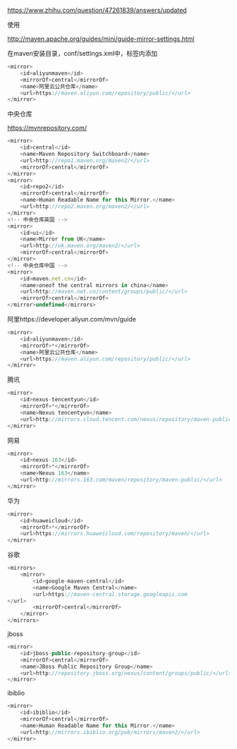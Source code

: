 https://www.zhihu.com/question/47261839/answers/updated



使用

http://maven.apache.org/guides/mini/guide-mirror-settings.html

在maven安装目录，conf/settings.xml中，<mirrors>标签内添加<mirror>

```javascript
<mirror>
    <id>aliyunmaven</id>
    <mirrorOf>central</mirrorOf>
    <name>阿里云公共仓库</name>
    <url>https://maven.aliyun.com/repository/public/</url>
</mirror>
```



中央仓库

https://mvnrepository.com/

```javascript
<mirror>
    <id>central</id>
    <name>Maven Repository Switchboard</name>
    <url>http://repo1.maven.org/maven2/</url>
    <mirrorOf>central</mirrorOf>
</mirror>
<mirror>
    <id>repo2</id>
    <mirrorOf>central</mirrorOf>
    <name>Human Readable Name for this Mirror.</name>
    <url>http://repo2.maven.org/maven2/</url>
</mirror>
<!-- 中央仓库英国 -->
<mirror>
    <id>ui</id>
    <name>Mirror from UK</name>
    <url>http://uk.maven.org/maven2/</url>
    <mirrorOf>central</mirrorOf>
</mirror>
<!-- 中央仓库中国 -->
<mirror>
    <id>maven.net.cn</id>
    <name>oneof the central mirrors in china</name>
    <url>http://maven.net.cn/content/groups/public/</url>
    <mirrorOf>central</mirrorOf>
</mirror>undefined</mirrors>

```









阿里https://developer.aliyun.com/mvn/guide

```javascript
<mirror>
    <id>aliyunmaven</id>
    <mirrorOf>*</mirrorOf>
    <name>阿里云公共仓库</name>
    <url>https://maven.aliyun.com/repository/public/</url>
</mirror>
```

腾讯

```javascript
<mirror>
    <id>nexus-tencentyun</id>
    <mirrorOf>*</mirrorOf>
    <name>Nexus tencentyun</name>
    <url>http://mirrors.cloud.tencent.com/nexus/repository/maven-public/</url>
</mirror>
```

网易

```javascript
<mirror>
    <id>nexus-163</id>
    <mirrorOf>*</mirrorOf>
    <name>Nexus 163</name>
    <url>http://mirrors.163.com/maven/repository/maven-public/</url>
</mirror>
```

华为

```javascript
<mirror>
    <id>huaweicloud</id>
    <mirrorOf>*</mirrorOf>
    <url>https://mirrors.huaweicloud.com/repository/maven/</url>
</mirror>
```





谷歌

```javascript
<mirrors>
    <mirror>
        <id>google-maven-central</id>
        <name>Google Maven Central</name>
        <url>https://maven-central.storage.googleapis.com
</url>
        <mirrorOf>central</mirrorOf>
    </mirror>
</mirrors>
```

jboss

```javascript
<mirror>
    <id>jboss-public-repository-group</id>
    <mirrorOf>central</mirrorOf>
    <name>JBoss Public Repository Group</name>
    <url>http://repository.jboss.org/nexus/content/groups/public/</url>
</mirror>
```

ibiblio

```javascript
<mirror>
    <id>ibiblio</id>
    <mirrorOf>central</mirrorOf>
    <name>Human Readable Name for this Mirror.</name>
    <url>http://mirrors.ibiblio.org/pub/mirrors/maven2/</url>
</mirror>
```

